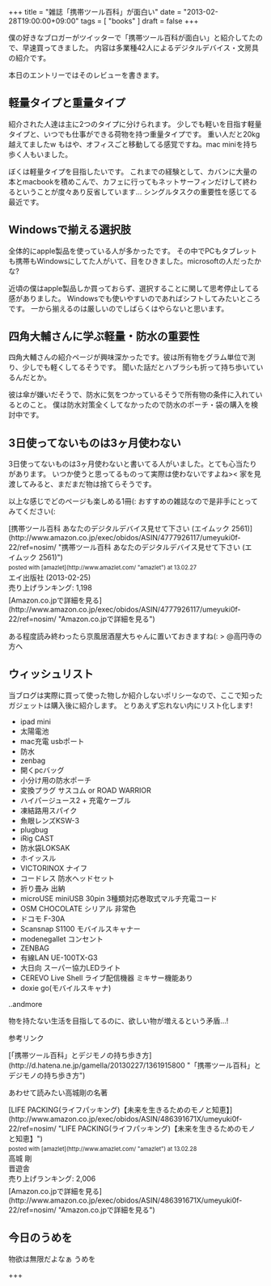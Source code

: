 +++
title = "雑誌「携帯ツール百科」が面白い"
date =  "2013-02-28T19:00:00+09:00"
tags = [ "books" ]
draft = false
+++
<p>僕の好きなブロガーがツイッターで「携帯ツール百科が面白い」と紹介してたので、早速買ってきました。
内容は多業種42人によるデジタルデバイス・文房具の紹介です。</p>

<p>本日のエントリーではそのレビューを書きます。</p>

## 軽量タイプと重量タイプ

<p>紹介された人達は主に2つのタイプに分けられます。
少しでも軽いを目指す軽量タイプと、いつでも仕事ができる荷物を持つ重量タイプです。
重い人だと20kg越えてましたw もはや、オフィスごと移動してる感覚ですね。mac miniを持ち歩く人もいました。</p>

<!--more-->

<p>ぼくは軽量タイプを目指したいです。
これまでの経験として、カバンに大量の本とmacbookを積めこんで、カフェに行ってもネットサーフィンだけして終わるということが度々あり反省しています...
シングルタスクの重要性を感じてる最近です。</p>

## Windowsで揃える選択肢

<p>全体的にapple製品を使っている人が多かったです。
その中でPCもタブレットも携帯もWindowsにしてた人がいて、目をひきました。microsoftの人だったかな?</p>

<p>近頃の僕はapple製品しか買っておらず、選択することに関して思考停止してる感がありました。
Windowsでも使いやすいのであればシフトしてみたいところです。
一から揃えるのは厳しいのでしばらくはやらないと思います。</p>

## 四角大輔さんに学ぶ軽量・防水の重要性

<p>四角大輔さんの紹介ページが興味深かったです。彼は所有物をグラム単位で測り、少しでも軽くしてるそうです。
聞いた話だとハブラシも折って持ち歩いているんだとか。</p>

<p>彼は傘が嫌いだそうで、防水に気をつかっているそうで所有物の条件に入れているとのこと。
僕は防水対策全くしてなかったので防水のポーチ・袋の購入を検討中です。</p>

## 3日使ってないものは3ヶ月使わない

<p>3日使ってないものは3ヶ月使わないと書いてる人がいました。とても心当たりがあります。
いつか使うと思ってるものって実際は使わないですよね>&lt;
家を見渡してみると、まだまだ物は捨てらそうです。</p>

<p>以上な感じでどのページも楽しめる1冊(:
おすすめの雑誌なので是非手にとってみてください(:</p>

<div class="amazlet-box" style="margin-bottom:0px;"><div class="amazlet-image" style="float:left;margin:0px 12px 1px 0px;">[携帯ツール百科 あなたのデジタルデバイス見せて下さい (エイムック 2561)](http://www.amazon.co.jp/exec/obidos/ASIN/4777926117/umeyuki0f-22/ref=nosim/ "携帯ツール百科 あなたのデジタルデバイス見せて下さい (エイムック 2561)")<div class="amazlet-powered-date" style="font-size:80%;margin-top:5px;line-height:120%">posted with [amazlet](http://www.amazlet.com/ "amazlet") at 13.02.27</div></div><div class="amazlet-detail"><br />エイ出版社 (2013-02-25)<br />売り上げランキング: 1,198<br /></div><div class="amazlet-sub-info" style="float: left;"><div class="amazlet-link" style="margin-top: 5px">[Amazon.co.jpで詳細を見る](http://www.amazon.co.jp/exec/obidos/ASIN/4777926117/umeyuki0f-22/ref=nosim/ "Amazon.co.jpで詳細を見る")</div></div></div><div class="amazlet-footer" style="clear: left"></div></div>

<p>ある程度読み終わったら京風居酒屋大ちゃんに置いておきますね(: > @高円寺の方へ</p>

## ウィッシュリスト

<p>当ブログは実際に買って使った物しか紹介しないポリシーなので、ここで知ったガジェットは購入後に紹介します。
とりあえず忘れない内にリスト化します!</p>


- ipad mini
- 太陽電池
- mac充電 usbポート
- 防水
- zenbag
- 開くpcバッグ
- 小分け用の防水ポーチ
- 変換プラグ サスコム or ROAD WARRIOR
- ハイパージュース2 + 充電ケーブル
- 凍結路用スパイク
- 魚眼レンズKSW-3
- plugbug
- iRig CAST
- 防水袋LOKSAK
- ホイッスル
- VICTORINOX ナイフ
- コードレス 防水ヘッドセット
- 折り畳み 出納
- microUSE miniUSB 30pin 3種類対応巻取式マルチ充電コード
- OSM CHOCOLATE シリアル 非常色
- ドコモ F-30A
- Scansnap S1100 モバイルスキャナー
- modenegallet コンセント
- ZENBAG
- 有線LAN UE-100TX-G3
- 大日向 スーパー協力LEDライト
- CEREVO Live Shell ライブ配信機器 ミキサー機能あり
- doxie go(モバイルスキャナ)


<p>..andmore</p>

<p>物を持たない生活を目指してるのに、欲しい物が増えるという矛盾...!</p>

<p>参考リンク</p>

<p>[「携帯ツール百科」とデジモノの持ち歩き方](http://d.hatena.ne.jp/gamella/20130227/1361915800 "「携帯ツール百科」とデジモノの持ち歩き方")</p>

<p>あわせて読みたい高城剛の名著</p>

<div class="amazlet-box" style="margin-bottom:0px;"><div class="amazlet-image" style="float:left;margin:0px 12px 1px 0px;">[LIFE PACKING(ライフパッキング)【未来を生きるためのモノと知恵】](http://www.amazon.co.jp/exec/obidos/ASIN/486391671X/umeyuki0f-22/ref=nosim/ "LIFE PACKING(ライフパッキング)【未来を生きるためのモノと知恵】")<div class="amazlet-powered-date" style="font-size:80%;margin-top:5px;line-height:120%">posted with [amazlet](http://www.amazlet.com/ "amazlet") at 13.02.28</div></div><div class="amazlet-detail">高城 剛 <br />晋遊舎 <br />売り上げランキング: 2,006<br /></div><div class="amazlet-sub-info" style="float: left;"><div class="amazlet-link" style="margin-top: 5px">[Amazon.co.jpで詳細を見る](http://www.amazon.co.jp/exec/obidos/ASIN/486391671X/umeyuki0f-22/ref=nosim/ "Amazon.co.jpで詳細を見る")</div></div></div><div class="amazlet-footer" style="clear: left"></div></div>

## 今日のうめを

<div id="umeo">
物欲は無限だよなぁ うめを
</div>

+++
